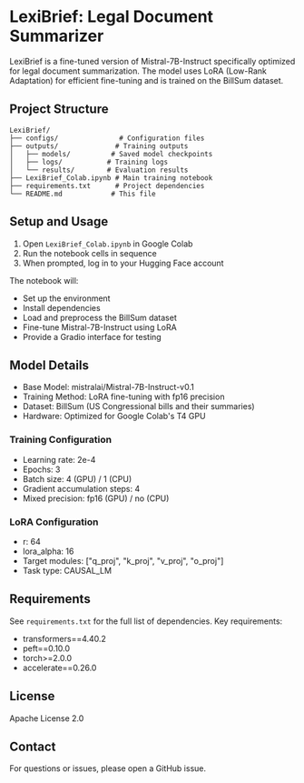 # LexiBrief: Legal Document Summarizer

LexiBrief is a fine-tuned version of Mistral-7B-Instruct specifically optimized for legal document summarization. The model uses LoRA (Low-Rank Adaptation) for efficient fine-tuning and is trained on the BillSum dataset.

## Project Structure

```
LexiBrief/
├── configs/               # Configuration files
├── outputs/              # Training outputs
│   ├── models/          # Saved model checkpoints
│   ├── logs/           # Training logs
│   └── results/        # Evaluation results
├── LexiBrief_Colab.ipynb # Main training notebook
├── requirements.txt      # Project dependencies
└── README.md            # This file
```

## Setup and Usage

1. Open `LexiBrief_Colab.ipynb` in Google Colab
2. Run the notebook cells in sequence
3. When prompted, log in to your Hugging Face account

The notebook will:
- Set up the environment
- Install dependencies
- Load and preprocess the BillSum dataset
- Fine-tune Mistral-7B-Instruct using LoRA
- Provide a Gradio interface for testing

## Model Details

- Base Model: mistralai/Mistral-7B-Instruct-v0.1
- Training Method: LoRA fine-tuning with fp16 precision
- Dataset: BillSum (US Congressional bills and their summaries)
- Hardware: Optimized for Google Colab's T4 GPU

### Training Configuration

- Learning rate: 2e-4
- Epochs: 3
- Batch size: 4 (GPU) / 1 (CPU)
- Gradient accumulation steps: 4
- Mixed precision: fp16 (GPU) / no (CPU)

### LoRA Configuration

- r: 64
- lora_alpha: 16
- Target modules: ["q_proj", "k_proj", "v_proj", "o_proj"]
- Task type: CAUSAL_LM

## Requirements

See `requirements.txt` for the full list of dependencies. Key requirements:
- transformers==4.40.2
- peft==0.10.0
- torch>=2.0.0
- accelerate==0.26.0

## License

Apache License 2.0

## Contact

For questions or issues, please open a GitHub issue. 